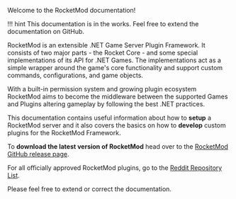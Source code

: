 Welcome to the RocketMod documentation!

!!! hint
    This documentation is in the works. Feel free to extend the documentation on GitHub.

RocketMod is an extensible .NET Game Server Plugin Framework.
It consists of two major parts - the Rocket Core - and some special implementations of its API for .NET Games.
The implementations act as a simple wrapper around the game's core functionality and support custom commands, configurations, and game objects. 

With a built-in permission system and growing plugin ecosystem RocketMod aims to become the middleware between the supported Games and Plugins altering gameplay by following the best .NET practices. 

This documentation contains useful information about how to **setup** a RocketMod server and it also covers the basics on how to **develop** custom plugins for the RocketMod Framework. 

To **download the latest version of RocketMod** head over to the [RocketMod GitHub release page](https://github.com/RocketMod/Rocket.Unturned/releases).

For all officially approved RocketMod plugins, go to the [Reddit Repository List](https://www.reddit.com/r/rocketmod/comments/ek4i7b/list_of_plugins_from_the_old_repository/).

Please feel free to extend or correct the documentation.
